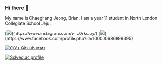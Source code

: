 ### Hi there 👋
My name is Chaeghang Jeong, Brian. I am a year 11 student in North London Collegiate School Jeju. 

[![](http://img.shields.io/badge/-instagram-E4405F?style=flat-square&logo=instagram&logoColor=white&link="https://www.instagram.com/w_c0rkd.py/")](https://www.instagram.com/w_c0rkd.py/)
[![](http://img.shields.io/badge/-facebook-1877F2?style=flat-square&logo=Facebook&logoColor=white&link=https://www.facebook.com/profile.php?id=100000686899395")](https://www.facebook.com/profile.php?id=100000686899395)

[![CG's GitHub stats](https://github-readme-stats.vercel.app/api?username=cgjeong23)](https://github.com/anuraghazra/github-readme-stats)

[![Solved.ac profile](http://mazassumnida.wtf/api/v2/generate_badge?boj=caylus)](https://solved.ac/caylus)

<!--
**cgjeong23/cgjeong23** is a ✨ _special_ ✨ repository because its `README.md` (this file) appears on your GitHub profile.

Here are some ideas to get you started:

- 🔭 I’m currently working on ...
- 🌱 I’m currently learning ...
- 👯 I’m looking to collaborate on ...
- 🤔 I’m looking for help with ...
- 💬 Ask me about ...
- 📫 How to reach me: ...
- 😄 Pronouns: ...
- ⚡ Fun fact: ...
-->
